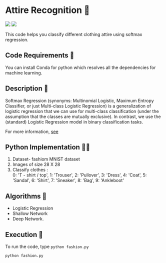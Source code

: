 # Attire Recognition 🧥

[![](https://img.shields.io/github/license/sourcerer-io/hall-of-fame.svg?colorB=ff0000)](https://github.com/akshaybahadur21/fashion-MNIST/blob/master/LICENSE.txt)  [![](https://img.shields.io/badge/Akshay-Bahadur-brightgreen.svg?colorB=ff0000)](https://akshaybahadur.com)

This code helps you classify different clothing attire using softmax regression.

## Code Requirements 🦄
You can install Conda for python which resolves all the dependencies for machine learning.

## Description 👕
Softmax Regression (synonyms: Multinomial Logistic, Maximum Entropy Classifier, or just Multi-class Logistic Regression) is a generalization of logistic regression that we can use for multi-class classification (under the assumption that the classes are mutually exclusive). In contrast, we use the (standard) Logistic Regression model in binary classification tasks.

For more information, [see](https://www.kdnuggets.com/2016/07/softmax-regression-related-logistic-regression.html)


## Python  Implementation 👨‍🔬

1) Dataset- fashiom MNIST dataset
2) Images of size 28 X 28
3) Classify clothes :         
		0: 'T - shirt / top',
        1: 'Trouser',
        2: 'Pullover',
        3: 'Dress',
        4: 'Coat',
        5: 'Sandal',
        6: 'Shirt',
        7: 'Sneaker',
        8: 'Bag',
        9: 'Ankleboot'

## Algorithms 🧵
- Logistic Regression
- Shallow Network
- Deep Network.

## Execution 🐉
To run the code, type `python fashion.py`

```
python fashion.py
```




